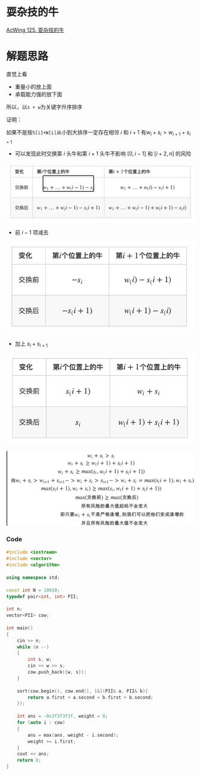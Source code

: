 # 耍杂技的牛
[AcWing 125. 耍杂技的牛](https://www.acwing.com/problem/content/127/)

# 解题思路
直觉上看
- 重量小的放上面
- 承载能力强的放下面

所以，以`s + w`为关键字升序排序

证明：

如果不是按`S[i]+W[i]`从小到大排序一定存在相邻 $i$ 和 $i+1$ 有$w_i+s_i>w_{i+1}+s_{i+1}$

- 可以发现此时交换第 $i$ 头牛和第 $i+1$ 头牛不影响 $[0,i−1]$ 和 $[i+2,n]$ 的风险

![](media/16610962076628.png)

- 前 $i−1$ 项减去

![](media/16610963287158.png)

- 加上 $s_i + s_{i+1}$

![](media/16610963717969.png)

![](media/16610966244353.png)



### Code
```cpp
#include <iostream>
#include <vector>
#include <algorithm>

using namespace std;

const int N = 10010;
typedef pair<int, int> PII;

int n;
vector<PII> cow;

int main()
{
    cin >> n;
    while (n --)
    {
        int s, w;
        cin >> w >> s;
        cow.push_back({w, s});
    }
    
    sort(cow.begin(), cow.end(), [&](PII& a, PII& b){
        return a.first + a.second < b.first + b.second;
    });
    
    int ans = -0x3f3f3f3f, weight = 0;
    for (auto i : cow)
    {
        ans = max(ans, weight - i.second);
        weight += i.first;
    }
    cout << ans;
    return 0;
}
```